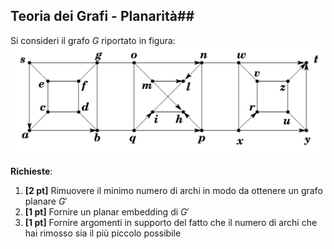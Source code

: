 ## Teoria dei Grafi - Planarità##

Si consideri il grafo $G$ riportato in figura:
<img src='../images/grafo_plan1_no_pesi.png' width=800>

__Richieste__:
1. __\[2 pt\]__ Rimuovere il minimo numero di archi in modo da ottenere un grafo planare $G'$
2. __\[1 pt\]__ Fornire un planar embedding di $G'$
3. __\[1 pt\]__ Fornire argomenti in supporto del fatto che il numero di archi che hai rimosso sia il più piccolo possibile
